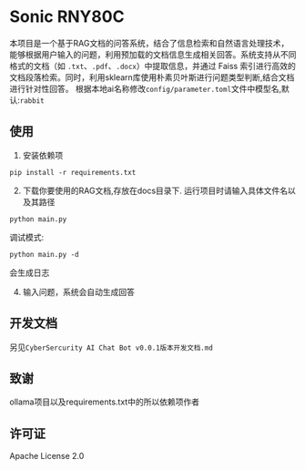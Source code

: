 # Sonic RNY80C

本项目是一个基于RAG文档的问答系统，结合了信息检索和自然语言处理技术，能够根据用户输入的问题，利用预加载的文档信息生成相关回答。系统支持从不同格式的文档（如 `.txt`、`.pdf`、`.docx`）中提取信息，并通过 Faiss 索引进行高效的文档段落检索。同时，利用sklearn库使用朴素贝叶斯进行问题类型判断,结合文档进行针对性回答。
根据本地ai名称修改`config/parameter.toml`文件中模型名,默认:`rabbit`

## 使用

1. 安装依赖项

```
pip install -r requirements.txt
```

2. 下载你要使用的RAG文档,存放在docs目录下. 运行项目时请输入具体文件名以及其路径

```
python main.py
```
调试模式:

```
python main.py -d
```
会生成日志

4. 输入问题，系统会自动生成回答

## 开发文档

另见`CyberSercurity AI Chat Bot v0.0.1版本开发文档.md`

## 致谢

ollama项目以及requirements.txt中的所以依赖项作者

## 许可证

Apache License 2.0
